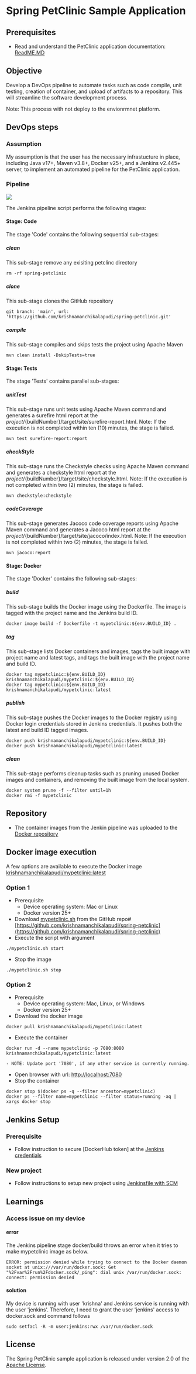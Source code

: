 # Spring PetClinic Sample Application 

## Prerequisites
- Read and understand the PetClinic application documentation: [ReadME.MD](readme-original.md)

## Objective
Develop a DevOps pipeline to automate tasks such as code compile, unit testing, creation of container, and upload of artifacts to a repository. This will streamline the software development process.

Note: This process with not deploy to the envionrmnet platform. 

## DevOps steps
### Assumption
My assumption is that the user has the necessary infrastucture in place, including Java v17+, Maven v3.8+, Docker v25+, and a Jenkins v2.445+ server, to implement an automated pipeline for the PetClinic application.

### Pipeline
<img src="./cipipeline.svg">

The Jenkins pipeline script performs the following stages:
#### Stage: Code
The stage 'Code' contains the following sequential sub-stages:
##### clean
This sub-stage remove any exisiting petclinc directory
`````
rm -rf spring-petclinic
`````
##### clone
This sub-stage clones the GitHub repository
`````
git branch: 'main', url: 'https://github.com/krishnamanchikalapudi/spring-petclinic.git'
`````
##### compile
This sub-stage compiles and skips tests the project using Apache Maven
`````
mvn clean install -DskipTests=true
`````
#### Stage: Tests
The stage 'Tests' contains parallel sub-stages:
##### unitTest
This sub-stage runs unit tests using Apache Maven command and generates a surefire html report at the ${project}/${buildNumber}/target/site/surefire-report.html. Note: If the execution is not completed within ten (10) minutes, the stage is failed.
`````
mvn test surefire-report:report
`````
##### checkStyle
This sub-stage runs the Checkstyle checks using Apache Maven command and generates a checkstyle html report at the ${project}/${buildNumber}/target/site/checkstyle.html. Note: If the execution is not completed within two (2) minutes, the stage is failed.
`````
mvn checkstyle:checkstyle
`````
##### codeCoverage
This sub-stage generates Jacoco code coverage reports using Apache Maven command and generates a Jacoco html report at the ${project}/${buildNumber}/target/site/jacoco/index.html. Note: If the execution is not completed within two (2)  minutes, the stage is failed.
`````
mvn jacoco:report
`````
#### Stage: Docker
The stage 'Docker' contains the following sub-stages:
##### build
This sub-stage builds the Docker image using the Dockerfile. The image is tagged with the project name and the Jenkins build ID.
`````
docker image build -f Dockerfile -t mypetclinic:${env.BUILD_ID} .
`````
##### tag
This sub-stage lists Docker containers and images, tags the built image with project name and latest tags, and tags the built image with the project name and build ID.
`````
docker tag mypetclinic:${env.BUILD_ID} krishnamanchikalapudi/mypetclinic:${env.BUILD_ID}
docker tag mypetclinic:${env.BUILD_ID} krishnamanchikalapudi/mypetclinic:latest
`````
##### publish
This sub-stage pushes the Docker images to the Docker registry using Docker login credentials stored in Jenkins credentials. It pushes both the latest and build ID tagged images.
`````
docker push krishnamanchikalapudi/mypetclinic:${env.BUILD_ID}
docker push krishnamanchikalapudi/mypetclinic:latest
`````
##### clean
This sub-stage performs cleanup tasks such as pruning unused Docker images and containers, and removing the built image from the local system.
`````
docker system prune -f --filter until=1h
docker rmi -f mypetclinic
`````

## Repository
- The container images from the Jenkin pipeline was uploaded to the [Docker repository](https://hub.docker.com/orgs/krishnamanchikalapudi/repositories)

## Docker image execution
A few options are available to execute the Docker image [krishnamanchikalapudi/mypetclinic:latest](https://hub.docker.com/repository/docker/krishnamanchikalapudi/mypetclinic)
### Option 1
- Prerequisite
    - Device operating system: Mac or Linux
    - Docker version 25+
- Download [mypetclinic.sh](https://github.com/krishnamanchikalapudi/spring-petclinic/blob/main/mypetclinic.sh) from the GitHub repo# [https://github.com/krishnamanchikalapudi/spring-petclinic](https://github.com/krishnamanchikalapudi/spring-petclinic)
- Execute the script with argument
`````
./mypetclinic.sh start
`````
- Stop the image
`````
./mypetclinic.sh stop
`````
### Option 2
- Prerequisite
    - Device operating system: Mac, Linux, or Windows
    - Docker version 25+
- Download the docker image
`````
docker pull krishnamanchikalapudi/mypetclinic:latest
`````
- Execute the container
`````
docker run -d --name mypetclinic -p 7080:8080 krishnamanchikalapudi/mypetclinic:latest
`````
    - NOTE: Update port '7080', if any other service is currently running.
- Open browser with url: [http://localhost:7080](http://localhost:7080)
- Stop the container
`````
docker stop $(docker ps -q --filter ancestor=mypetclinic)
docker ps --filter name=mypetclinic --filter status=running -aq | xargs docker stop
`````

## Jenkins Setup
### Prerequisite
- Follow instruction to secure [DockerHub token] at the [Jenkins credentials](https://www.jenkins.io/doc/book/using/using-credentials/) 
### New project 
- Follow instructions to setup new project using [Jenkinsfile with SCM](https://www.jenkins.io/doc/book/pipeline/jenkinsfile/)

## Learnings
### Access issue on my device
#### error
The Jenkins pipeline stage docker/build throws an error when it tries to make mypetclinic image as below.
`````
ERROR: permission denied while trying to connect to the Docker daemon socket at unix:///var/run/docker.sock: Get "%2Fvar%2Frun%2Fdocker.sock/_ping": dial unix /var/run/docker.sock: connect: permission denied
`````
#### solution
My device is running with user 'krishna' and Jenkins service is running with the user 'jenkins'. Therefore, I need to grant the user 'jenkins' access to docker.sock and command follows
`````
sudo setfacl -R -m user:jenkins:rwx /var/run/docker.sock
`````

## License
The Spring PetClinic sample application is released under version 2.0 of the [Apache License](https://www.apache.org/licenses/LICENSE-2.0).
